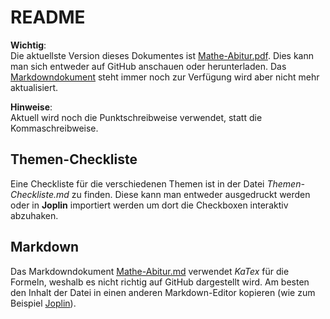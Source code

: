 # README

**Wichtig**:  
Die aktuellste Version dieses Dokumentes ist [Mathe-Abitur.pdf](Mathe-Abitur.pdf). Dies kann man sich entweder auf GitHub anschauen oder herunterladen. Das [Markdowndokument](#markdown) steht immer noch zur Verfügung wird aber nicht mehr aktualisiert.

**Hinweise**:  
Aktuell wird noch die Punktschreibweise verwendet, statt die Kommaschreibweise.

## Themen-Checkliste
Eine Checkliste für die verschiedenen Themen ist in der Datei *Themen-Checkliste.md* zu finden. Diese kann man entweder ausgedruckt werden oder in **Joplin** importiert werden um dort die Checkboxen interaktiv abzuhaken.

## Markdown
Das Markdowndokument [Mathe-Abitur.md](Mathe-Abitur.md) verwendet *KaTex* für die Formeln, weshalb es nicht richtig auf GitHub dargestellt wird. Am besten den Inhalt der Datei in einen anderen Markdown-Editor kopieren (wie zum Beispiel [Joplin](https://joplinapp.org/)).
